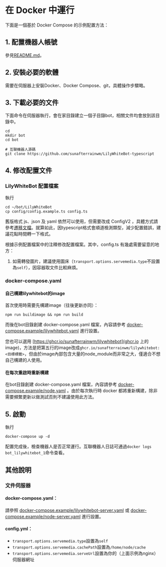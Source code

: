 在 Docker 中運行
===

下面是一個基於 Docker Compose 的示例配置方法：

## 1. 配置機器人帳號
參見[README.md](README.md)。

## 2. 安裝必要的軟體
需要在伺服器上安裝Docker、Docker Compose、git，具體操作步驟略。

<!-- 如使用中國國內伺服器：
1. 需配置好Docker鏡像源，否則拉鏡像時網絡會非常卡。
2. Dockerfile中的網址需要翻牆。如果已配置代理，需要增加
```Dockerfile
ENV HTTP_PROXY http://192.168.1.100:1080
ENV HTTPS_PROXY http://192.168.1.100:1080
```

如果未配置代理，需要找個牆外網站（例如Docker Hub）把容器構建出來，再藉助國內鏡像源來pull容器。 -->

## 3. 下載必要的文件
下面命令在伺服器執行，會在家目錄建立一個子目錄bot，相關文件均會放到該目錄中。
```
cd
mkdir bot
cd bot

# 互聯機器人源碼
git clone https://github.com/sunafterrainwm/LilyWhiteBot-typescript
```

## 4. 修改配置文件
### LilyWhiteBot 配置檔案
執行
```
cd ~/bot/LilyWhiteBot
cp config/config.example.ts config.ts
```

舊版格式 js、json 及 yaml 依然可以使用，但需要改成 ConfigV2 ，具體方式請參考[遷移文檔](https://github.com/sunafterrainwm/LilyWhiteBot-typescript/wiki/Migrate)。就算如此，因typescript格式會順道檢測類型，減少配置錯誤，建議花點時間轉一下格式。

根據示例配置檔案中的注釋修改配置檔案。其中，config.ts 有幾處需要留意的地方：

1. 如需轉發圖片，建議使用圖床（`transport.options.servemedia.type`不設置為`self`），因容器取文件比較麻煩。

### docker-compose.yaml

#### 自己構建lilywhitebot的image
首次使用時需要先構建image（往後更新亦同）：
```
npm run buildimage && npm run build
```
而後在bot目錄創建 docker-compose.yaml 檔案，內容請參考 [docker-compose.example/lilywhitebot.yaml](docker-compose.example/lilywhitebot.yaml) 進行設置。

您也可以選用 [https://ghcr.io/sunafterrainwm/lilywhitebot](ghcr.io 上的image)，方法是把第五行的image改成`ghcr.io/sunafterrainwm/lilywhitebot:<目標標籤>`，但由於image內部包含大量的node_module而非常之大，僅適合不想自己構建的人使用。

#### 在每次重啟時重新構建
在bot目錄創建 docker-compose.yaml 檔案，內容請參考 [docker-compose.example/node.yaml](docker-compose.example/node.yaml) 。由於每次執行時 docker 都將重新構建，除非需要頻繁更新以做測試否則不建議使用此方法。

## 5. 啟動
執行
```
docker-compose up -d
```

配置完成後，檢查機器人是否正常運行。互聯機器人日誌可通過`docker logs bot_lilywhitebot_1`命令查看。

## 其他說明

### 文件伺服器

#### docker-compose.yaml：
請參照 [docker-compose.example/lilywhitebot-server.yaml](docker-compose.example/lilywhitebot-server.yaml) 或 [docker-compose.example/node-server.yaml](docker-compose.example/node-server.yaml) 進行設置。

#### config.yml：
* `transport.options.servemedia.type`設置為`self`
* `transport.options.servemedia.cachePath`設置為`/home/node/cache`
* `transport.options.servemedia.serveUrl`設置為你的（上面示例為nginx）伺服器網址
